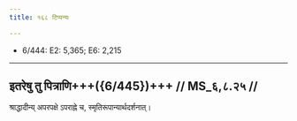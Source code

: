 ```yaml
---
title: १६८ टिप्पन्यः

---
```

- 6/444: E2: 5,365; E6: 2,215

____________________________________________


## इतरेषु तु पित्राणि+++({6/445})+++ // MS_६,८.२५ //

श्राद्धादीन्य् अपरपक्षे ऽपराह्ने च, स्मृतिरूपान्यार्थदर्शनात्।
